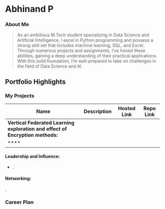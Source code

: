 # Abhinand P


### About Me

> As an ambitious M.Tech student specializing in Data Science and Artificial Intelligence, I excel in Python
programming and possess a strong skill set that includes machine learning, SQL, and Excel. Through
numerous projects and assignments, I’ve honed these abilities, gaining a deep understanding of their
practical applications. With this solid foundation, I’m well-prepared to take on challenges in the field of
Data Science and AI.

## Portfolio Highlights

### My Projects

| Name                | Description                                                               | Hosted Link                              | Repo Link                                                      |
|---------------------|---------------------------------------------------------------------------|------------------------------------------|----------------------------------------------------------------|
| **Vertical Federated Learning exploration and effect of Encryption methods:**  |                   |    |        |
| ****  |  |     |           |

#### Leadership and Influence:

- .

#### Networking:
.

### Career Plan
